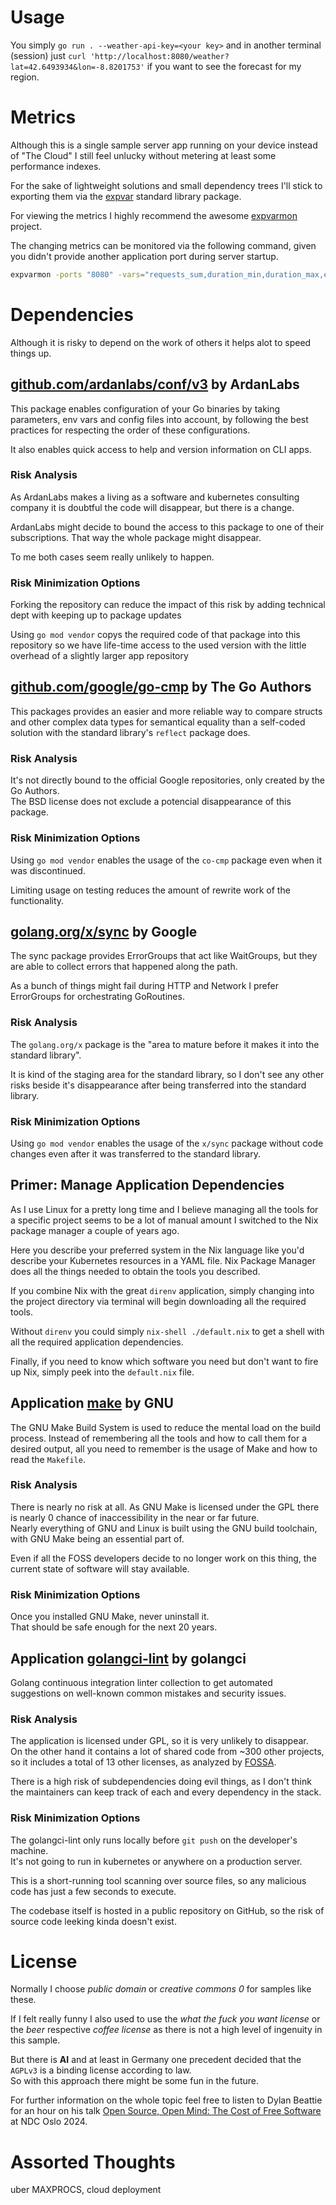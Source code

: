# Usage

You simply `go run . --weather-api-key=<your key>` and in another 
terminal (session) just
`curl 'http://localhost:8080/weather?lat=42.6493934&lon=-8.8201753'`
if you want to see the forecast for my region.

# Metrics

Although this is a single sample server app running on your device instead of
"The Cloud" I still feel unlucky without metering at least some performance
indexes.

For the sake of lightweight solutions and small dependency trees I'll stick to
exporting them via the [expvar](https://pkg.go.dev/expvar) standard library
package.

For viewing the metrics I highly recommend the awesome [expvarmon](https://github.com/divan/expvarmon)
project.

The changing metrics can be monitored via the following command, given you didn't
provide another application port during server startup.

```sh
expvarmon -ports "8080" -vars="requests_sum,duration_min,duration_max,errors_sum"
```

# Dependencies

Although it is risky to depend on the work of others it helps alot to speed
things up.

## [github.com/ardanlabs/conf/v3](https://pkg.go.dev/github.com/ardanlabs/conf/v3) by ArdanLabs

This package enables configuration of your Go binaries by taking parameters,
env vars and config files into account, by following the best practices for
respecting the order of these configurations.

It also enables quick access to help and version information on CLI apps.

### Risk Analysis

As ArdanLabs makes a living as a software and kubernetes consulting company
it is doubtful the code will disappear, but there is a change.

ArdanLabs might decide to bound the access to this package to one of
their subscriptions. That way the whole package might disappear.

To me both cases seem really unlikely to happen.

### Risk Minimization Options

Forking the repository
can reduce the impact of this risk by adding technical dept with keeping up to
package updates

Using `go mod vendor` copys the required code of that package into this 
repository so we have life-time access to the used version with the little
overhead of a slightly larger app repository

## [github.com/google/go-cmp](https://pkg.go.dev/github.com/google/go-cmp@v0.6.0) by The Go Authors

This packages provides an easier and more reliable way to compare structs and
other complex data types for semantical equality than a self-coded solution with
the standard library's `reflect` package does.

### Risk Analysis

It's not directly bound to the official Google repositories, only created by the
Go Authors.  
The BSD license does not exclude a potencial disappearance of this package.

### Risk Minimization Options

Using `go mod vendor` enables the usage of the `co-cmp` package even when it was
discontinued.

Limiting usage on testing reduces the amount of rewrite work of the functionality.

## [golang.org/x/sync](https://pkg.go.dev/golang.org/x/sync) by Google

The sync package provides ErrorGroups that act like WaitGroups, but they are
able to collect errors that happened along the path.

As a bunch of things might fail during HTTP and Network I prefer ErrorGroups for
orchestrating GoRoutines.

### Risk Analysis

The `golang.org/x` package is the "area to mature before it makes it into the
standard library".

It is kind of the staging area for the standard library, so I don't see any
other risks beside it's disappearance after being transferred into the standard
library.

### Risk Minimization Options

Using `go mod vendor` enables the usage of the `x/sync` package without code
changes even after it was transferred to the standard library.

## Primer: Manage Application Dependencies

As I use Linux for a pretty long time and I believe managing all the tools for a
specific project seems to be a lot of manual amount I switched to the Nix package
manager a couple of years ago.

Here you describe your preferred system in the Nix language like you'd describe
your Kubernetes resources in a YAML file.
Nix Package Manager does all the things needed to obtain the tools you described.

If you combine Nix with the great `direnv` application, simply changing into the
project directory via terminal will begin downloading all the required tools.

Without `direnv` you could simply `nix-shell ./default.nix` to get a shell with
all the required application dependencies.

Finally, if you need to know which software you need but don't want to fire up 
Nix, simply peek into the `default.nix` file.

## Application [make](https://www.gnu.org/software/make/) by GNU

The GNU Make Build System is used to reduce the mental load on the build process.
Instead of remembering all the tools and how to call them for a desired output,
all you need to remember is the usage of Make and how to read the `Makefile`.

### Risk Analysis

There is nearly no risk at all. As GNU Make is licensed under the GPL there is
nearly 0 chance of inaccessibility in the near or far future.  
Nearly everything of GNU and Linux is built using the GNU build toolchain, with
GNU Make being an essential part of.

Even if all the FOSS developers decide to no longer work on this thing, the
current state of software will stay available.

### Risk Minimization Options

Once you installed GNU Make, never uninstall it.  
That should be safe enough for the next 20 years.

## Application [golangci-lint](https://golangci-lint.run/) by golangci

Golang continuous integration linter collection to get automated suggestions on
well-known common mistakes and security issues.

### Risk Analysis

The application is licensed under GPL, so it is very unlikely to disappear.  
On the other hand it contains a lot of shared code from ~300 other projects, so 
it includes a total of 13 other licenses, as analyzed by [FOSSA](https://app.fossa.io/projects/git%2Bgithub.com%2Fgolangci%2Fgolangci-lint).

There is a high risk of subdependencies doing evil things, as I don't think the
maintainers can keep track of each and every dependency in the stack.

### Risk Minimization Options

The golangci-lint only runs locally before `git push` on the developer's machine.  
It's not going to run in kubernetes or anywhere on a production server.

This is a short-running tool scanning over source files, so any malicious code
has just a few seconds to execute.

The codebase itself is hosted in a public repository on GitHub, so the risk of
source code leeking kinda doesn't exist.

# License

Normally I choose *public domain* or *creative commons 0* for samples like these.

If I felt really funny I also used to use the *what the fuck you want license*
or the *beer* respective *coffee license* as there is not a high level of 
ingenuity in this sample.

But there is **AI** and at least in Germany one precedent decided that the `AGPLv3`
is a binding license according to law.  
So with this approach there might be some fun in the future.

For further information on the whole topic feel free to listen to Dylan Beattie
for an hour on his talk [Open Source, Open Mind: The Cost of Free Software](https://www.youtube.com/watch?v=vzYqxo13I1U&t=1174s)
at NDC Oslo 2024.


# Assorted Thoughts

uber MAXPROCS, cloud deployment
